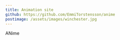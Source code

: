 ```yaml
---
title: Animation site
github: https://github.com/EmmiTorstensson/anime
postimage: /assets/images/winchester.jpg
---
```


ANime
